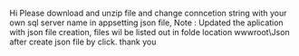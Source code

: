 Hi Please download and unzip file and change conncetion string with your own sql server name in appsetting json file, 
Note : Updated the aplication with json file creation, files wil be listed out in folde location
wwwroot\Json after create json file by click.
thank you
 
